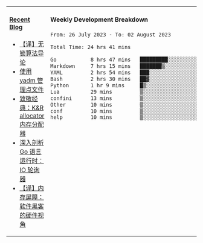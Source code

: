 <table width="960px">
<tr>
<td valign="top" width="50%">

#### <a href="https://www.kongjun18.me" target="_blank">Recent Blog</a>

<!-- BLOG-POST-LIST:START -->
- [【译】无锁算法导论](https://kongjun18.github.io/posts/2023/07/14/)
- [使用 yadm 管理点文件](https://kongjun18.github.io/posts/2023/04/07/)
- [致敬经典：K&amp;R allocator 内存分配器](https://kongjun18.github.io/posts/2022/12/12/)
- [深入剖析 Go 语言运行时：IO 轮询器](https://kongjun18.github.io/posts/2022/11/21/)
- [【译】内存屏障：软件黑客的硬件视角](https://kongjun18.github.io/posts/2022/11/03/)
<!-- BLOG-POST-LIST:END -->

</td>
<td valign="top" width="50%">

#### Weekly Development Breakdown

<!--START_SECTION:waka-->

```txt
From: 26 July 2023 - To: 02 August 2023

Total Time: 24 hrs 41 mins

Go           8 hrs 47 mins   █████████░░░░░░░░░░░░░░░░   35.58 %
Markdown     7 hrs 15 mins   ███████▒░░░░░░░░░░░░░░░░░   29.42 %
YAML         2 hrs 54 mins   ███░░░░░░░░░░░░░░░░░░░░░░   11.75 %
Bash         2 hrs 30 mins   ██▓░░░░░░░░░░░░░░░░░░░░░░   10.12 %
Python       1 hr 9 mins     █▒░░░░░░░░░░░░░░░░░░░░░░░   04.67 %
Lua          29 mins         ▒░░░░░░░░░░░░░░░░░░░░░░░░   01.97 %
confini      13 mins         ▒░░░░░░░░░░░░░░░░░░░░░░░░   00.88 %
Other        10 mins         ▒░░░░░░░░░░░░░░░░░░░░░░░░   00.74 %
conf         10 mins         ▒░░░░░░░░░░░░░░░░░░░░░░░░   00.74 %
help         10 mins         ▒░░░░░░░░░░░░░░░░░░░░░░░░   00.70 %
```

<!--END_SECTION:waka-->
</td>
</tr>

</table>
